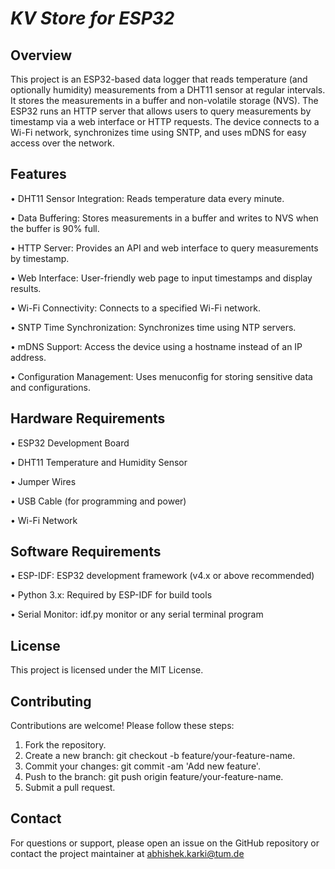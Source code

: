 # _KV Store for ESP32_

## Overview
This project is an ESP32-based data logger that reads temperature (and optionally humidity) measurements from a DHT11 sensor at regular intervals. It stores the measurements in a buffer and non-volatile storage (NVS). The ESP32 runs an HTTP server that allows users to query measurements by timestamp via a web interface or HTTP requests. The device connects to a Wi-Fi network, synchronizes time using SNTP, and uses mDNS for easy access over the network.



## Features
•	DHT11 Sensor Integration: Reads temperature data every minute.

•	Data Buffering: Stores measurements in a buffer and writes to NVS when the buffer is 90% full.

•	HTTP Server: Provides an API and web interface to query measurements by timestamp.

•	Web Interface: User-friendly web page to input timestamps and display results.

•	Wi-Fi Connectivity: Connects to a specified Wi-Fi network.

•	SNTP Time Synchronization: Synchronizes time using NTP servers.

•	mDNS Support: Access the device using a hostname instead of an IP address.

•	Configuration Management: Uses menuconfig for storing sensitive data and configurations.

## Hardware Requirements
•	ESP32 Development Board

•	DHT11 Temperature and Humidity Sensor

•	Jumper Wires

•	USB Cable (for programming and power)

•	Wi-Fi Network

## Software Requirements
•	ESP-IDF: ESP32 development framework (v4.x or above recommended)

•	Python 3.x: Required by ESP-IDF for build tools

•	Serial Monitor: idf.py monitor or any serial terminal program

## License
This project is licensed under the MIT License.

## Contributing
Contributions are welcome! Please follow these steps:

1.	Fork the repository.
2.	Create a new branch: git checkout -b feature/your-feature-name.
3.	Commit your changes: git commit -am 'Add new feature'.
4.	Push to the branch: git push origin feature/your-feature-name.
5.	Submit a pull request.

## Contact
For questions or support, please open an issue on the GitHub repository or contact the project maintainer at abhishek.karki@tum.de